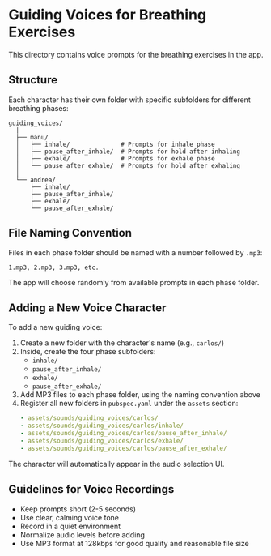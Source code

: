 # Guiding Voices for Breathing Exercises

This directory contains voice prompts for the breathing exercises in the app.

## Structure

Each character has their own folder with specific subfolders for different breathing phases:

```
guiding_voices/
  |
  ├── manu/
  │   ├── inhale/              # Prompts for inhale phase
  │   ├── pause_after_inhale/  # Prompts for hold after inhaling
  │   ├── exhale/              # Prompts for exhale phase
  │   └── pause_after_exhale/  # Prompts for hold after exhaling
  │
  └── andrea/
      ├── inhale/
      ├── pause_after_inhale/
      ├── exhale/
      └── pause_after_exhale/
```

## File Naming Convention

Files in each phase folder should be named with a number followed by `.mp3`:

```
1.mp3, 2.mp3, 3.mp3, etc.
```

The app will choose randomly from available prompts in each phase folder.

## Adding a New Voice Character

To add a new guiding voice:

1. Create a new folder with the character's name (e.g., `carlos/`)
2. Inside, create the four phase subfolders:
   - `inhale/`
   - `pause_after_inhale/`
   - `exhale/`
   - `pause_after_exhale/`
3. Add MP3 files to each phase folder, using the naming convention above
4. Register all new folders in `pubspec.yaml` under the `assets` section:
   ```yaml
   - assets/sounds/guiding_voices/carlos/
   - assets/sounds/guiding_voices/carlos/inhale/
   - assets/sounds/guiding_voices/carlos/pause_after_inhale/
   - assets/sounds/guiding_voices/carlos/exhale/
   - assets/sounds/guiding_voices/carlos/pause_after_exhale/
   ```

The character will automatically appear in the audio selection UI.

## Guidelines for Voice Recordings

- Keep prompts short (2-5 seconds)
- Use clear, calming voice tone
- Record in a quiet environment
- Normalize audio levels before adding
- Use MP3 format at 128kbps for good quality and reasonable file size 